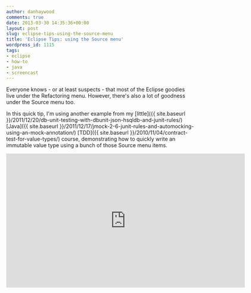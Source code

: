 ```yaml
---
author: danhaywood
comments: true
date: 2013-03-30 14:35:36+00:00
layout: post
slug: eclipse-tips-using-the-source-menu
title: 'Eclipse Tips: using the Source menu'
wordpress_id: 1115
tags:
- eclipse
- how-to
- java
- screencast
---
```


Everyone knows - or at least suspects - that most of the Eclipse goodies live under the Refactoring menu.  However, there's also a lot of goodness under the Source menu too.

In this quick tip, I'm using another example from my [little]({{ site.baseurl }}/2011/12/20/db-unit-testing-with-dbunit-json-hsqldb-and-junit-rules/) [Java]({{ site.baseurl }}/2011/12/17/jmock-2-6-junit-rules-and-automocking-using-an-mock-annotation/) [TDD]({{ site.baseurl }}/2010/11/04/contract-test-for-value-types/) course, demonstrating how to quickly write an immutable value type using a bunch of those Source menu items.

<iframe width="640" height="360" src="https://www.youtube.com/embed/Ld2Rij0qhy8" frameborder="0" allowfullscreen></iframe>

